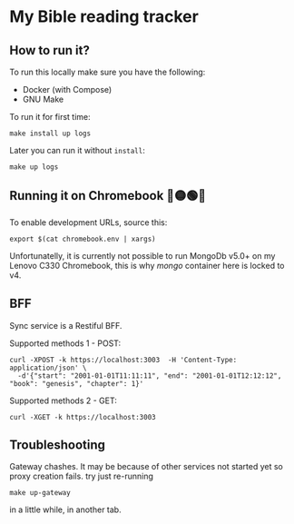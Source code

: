 # My Bible reading tracker

## How to run it?

To run this locally make sure you have the following:
- Docker (with Compose)
- GNU Make

To run it for first time:

    make install up logs

Later you can run it without `install`:

    make up logs

## Running it on Chromebook 🔴🟡🟢🔵 

To enable development URLs, source this:

    export $(cat chromebook.env | xargs)

Unfortunatelly, it is currently not possible to run MongoDb v5.0+
on my Lenovo C330 Chromebook, this is why *mongo* container here is locked to v4.

## BFF

Sync service is a Restiful BFF.

Supported methods 1 - POST:

    curl -XPOST -k https://localhost:3003  -H 'Content-Type: application/json' \
      -d'{"start": "2001-01-01T11:11:11", "end": "2001-01-01T12:12:12", "book": "genesis", "chapter": 1}'

Supported methods 2 - GET:

    curl -XGET -k https://localhost:3003

## Troubleshooting

Gateway chashes. It may be because of other services not started yet so proxy creation fails.
try just re-running

    make up-gateway

in a little while, in another tab.
